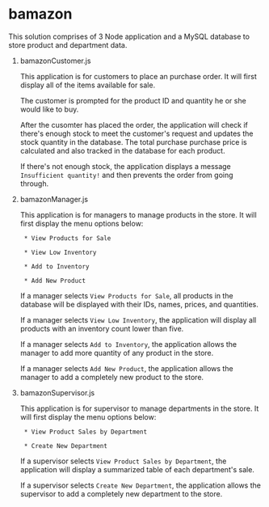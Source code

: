 # bamazon

This solution comprises of 3 Node application and a MySQL database to store product and department data.

1. bamazonCustomer.js

    This application is for customers to place an purchase order. It will first display all of the items available for sale. 

    The customer is prompted for the product ID and quantity he or she would like to buy.

    After the cusomter has placed the order, the application will check if there's enough stock to meet the customer's request and updates the stock quantity in the database. The total purchase purchase price is calculated and also tracked in the database for each product.

    If there's not enough stock, the application displays a message `Insufficient quantity!` and then prevents the order from going through.
   
2. bamazonManager.js

    This application is for managers to manage products in the store. It will first display the menu options below:

        * View Products for Sale
        
        * View Low Inventory
        
        * Add to Inventory
        
        * Add New Product

    If a manager selects `View Products for Sale`, all products in the database will be displayed with their IDs, names, prices, and quantities.

    If a manager selects `View Low Inventory`, the application will display all products with an inventory count lower than five.

    If a manager selects `Add to Inventory`, the application allows the manager to add more quantity of any product in the store.

    If a manager selects `Add New Product`, the application allows the manager to add a completely new product to the store.

3. bamazonSupervisor.js

    This application is for supervisor to manage departments in the store. It will first display the menu options below:

        * View Product Sales by Department

        * Create New Department
    
    If a supervisor selects `View Product Sales by Department`, the application will display a summarized table of each department's sale.

    If a supervisor selects `Create New Department`, the application allows the supervisor to add a completely new department to the store.
